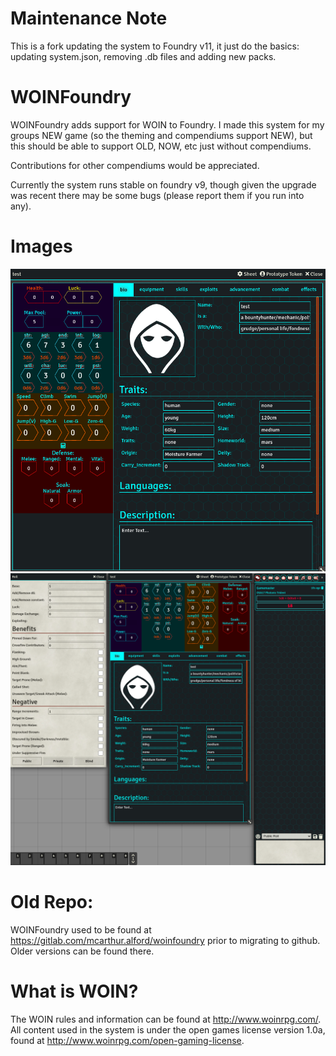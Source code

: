 # Maintenance Note
This is a fork updating the system to Foundry v11, it just do the basics: updating system.json, removing .db files and adding new packs.

# WOINFoundry
WOINFoundry adds support for WOIN to Foundry. I made this system for my groups NEW game (so the theming and compendiums support NEW), but this should be able to support OLD, NOW, etc just without compendiums.

Contributions for other compendiums would be appreciated.

Currently the system runs stable on foundry v9, though given the upgrade was recent there may be some bugs (please report them if you run into any).

# Images
![Character Sheet](readme/charactersheet.png)
![Character Sheet](readme/overview.png)

# Old Repo:
WOINFoundry used to be found at https://gitlab.com/mcarthur.alford/woinfoundry prior to migrating to github. Older versions can be found there.

# What is WOIN?
The WOIN rules and information can be found at http://www.woinrpg.com/.
All content used in the system is under the open games license version 1.0a, found at http://www.woinrpg.com/open-gaming-license.
